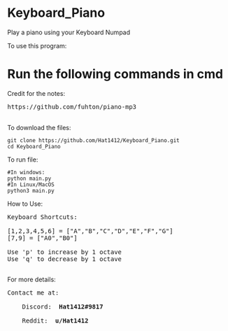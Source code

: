 # Keyboard_Piano
Play a piano using your Keyboard Numpad

To use this program:

<strong> <h1> Run the following commands in cmd </h1> </strong>

Credit for the notes: </br>
<pre>
https://github.com/fuhton/piano-mp3
</pre>
</br>To download the files:
  ```
  git clone https://github.com/Hat1412/Keyboard_Piano.git
  cd Keyboard_Piano
  ```
  
To run file:
  ```
  #In windows:
  python main.py
  #In Linux/MacOS
  python3 main.py
  ```
How to Use:

<pre>
Keyboard Shortcuts: 

[1,2,3,4,5,6] = ["A","B","C","D","E","F","G"]
[7,9] = ["A0","B0"]

Use 'p' to increase by 1 octave
Use 'q' to decrease by 1 octave

</pre>


For more details:

<pre>
Contact me at: </br>
    Discord: <strong> Hat1412#9817 </strong> </br>
    Reddit: <strong> u/Hat1412 </strong>
</pre>
